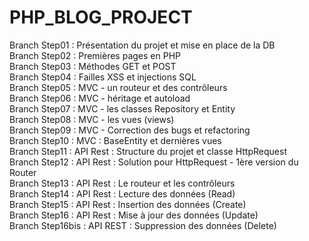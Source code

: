 # PHP_BLOG_PROJECT

Branch Step01 : Présentation du projet et mise en place de la DB<br />
Branch Step02 : Premières pages en PHP<br />
Branch Step03 : Méthodes GET et POST<br />
Branch Step04 : Failles XSS et injections SQL<br />
Branch Step05 : MVC - un routeur et des contrôleurs<br />
Branch Step06 : MVC - héritage et autoload<br />
Branch Step07 : MVC - les classes Repository et Entity<br />
Branch Step08 : MVC - les vues (views)<br />
Branch Step09 : MVC - Correction des bugs et refactoring<br />
Branch Step10 : MVC : BaseEntity et dernières vues<br />
Branch Step11 : API Rest : Structure du projet et classe HttpRequest<br />
Branch Step12 : API Rest : Solution pour HttpRequest - 1ère version du Router <br />
Branch Step13 : API Rest : Le routeur et les contrôleurs<br />
Branch Step14 : API Rest : Lecture des données (Read)<br />
Branch Step15 : API Rest : Insertion des données (Create)<br />
Branch Step16 : API Rest : Mise à jour des données (Update)<br />
Branch Step16bis : API REST : Suppression des données (Delete)<br />
